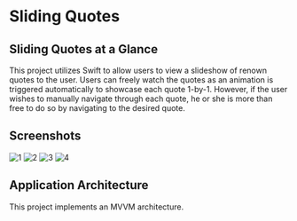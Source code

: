 # Sliding Quotes

## Sliding Quotes at a Glance

This project utilizes Swift to allow users to view a slideshow of renown quotes to the user. Users can freely watch the quotes as an animation is triggered automatically to showcase each quote 1-by-1. However, if the user wishes to manually navigate through each quote, he or she is more than free to do so by navigating to the desired quote.

## Screenshots

![1](https://user-images.githubusercontent.com/71720746/199841765-a112eff4-8d38-4e3a-9291-5623f37eec9e.png)
![2](https://user-images.githubusercontent.com/71720746/199841785-afaa1226-0583-4474-8d72-82c654e853ba.png)
![3](https://user-images.githubusercontent.com/71720746/199841798-3092f989-ed36-4e7b-9226-8bc0edeb2a42.png)
![4](https://user-images.githubusercontent.com/71720746/199841817-b094b6cf-0731-470d-8e0f-511ea71c3ae7.png)

## Application Architecture

This project implements an MVVM architecture. 
